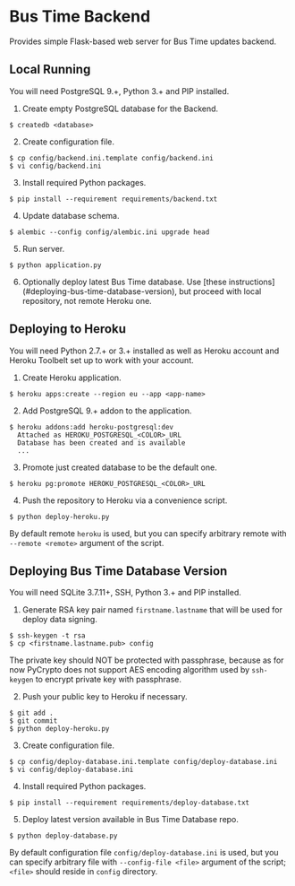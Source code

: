 # Bus Time Backend

Provides simple Flask-based web server for Bus Time updates backend.

## Local Running

You will need PostgreSQL 9.+, Python 3.+ and PIP installed.

1. Create empty PostgreSQL database for the Backend.

  ```
  $ createdb <database>
  ```

2. Create configuration file.

  ```
  $ cp config/backend.ini.template config/backend.ini
  $ vi config/backend.ini
  ```

3. Install required Python packages.

  ```
  $ pip install --requirement requirements/backend.txt
  ```

4. Update database schema.

  ```
  $ alembic --config config/alembic.ini upgrade head
  ```

5. Run server.

  ```
  $ python application.py
  ```

6. Optionally deploy latest Bus Time database. Use [these instructions]
(#deploying-bus-time-database-version), but proceed with local repository,
not remote Heroku one.

## Deploying to Heroku

You will need Python 2.7.+ or 3.+ installed as well as
Heroku account and Heroku Toolbelt set up to work with your account.

1. Create Heroku application.

  ```
  $ heroku apps:create --region eu --app <app-name>
  ```

2. Add PostgreSQL 9.+ addon to the application.

  ```
  $ heroku addons:add heroku-postgresql:dev
    Attached as HEROKU_POSTGRESQL_<COLOR>_URL
    Database has been created and is available
    ...
  ```

3. Promote just created database to be the default one.

  ```
  $ heroku pg:promote HEROKU_POSTGRESQL_<COLOR>_URL
  ```

4. Push the repository to Heroku via a convenience script.

  ```
  $ python deploy-heroku.py
  ```

  By default remote `heroku` is used, but you can specify arbitrary
  remote with `--remote <remote>` argument of the script.

## Deploying Bus Time Database Version

You will need SQLite 3.7.11+, SSH, Python 3.+ and PIP installed.

1. Generate RSA key pair named `firstname.lastname` that will be used for deploy data signing.

  ```
  $ ssh-keygen -t rsa
  $ cp <firstname.lastname.pub> config
  ```

  The private key should NOT be protected with passphrase, because as for now PyCrypto does not
  support AES encoding algorithm used by `ssh-keygen` to encrypt private key with passphrase.

2. Push your public key to Heroku if necessary.

  ```
  $ git add .
  $ git commit
  $ python deploy-heroku.py
  ```

3. Create configuration file.
  ```
  $ cp config/deploy-database.ini.template config/deploy-database.ini
  $ vi config/deploy-database.ini
  ```

4. Install required Python packages.

  ```
  $ pip install --requirement requirements/deploy-database.txt
  ```

5. Deploy latest version available in Bus Time Database repo.

  ```
  $ python deploy-database.py
  ```

  By default configuration file `config/deploy-database.ini` is used,
  but you can specify arbitrary file with `--config-file <file>` argument
  of the script; `<file>` should reside in `config` directory.
